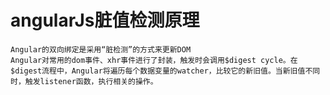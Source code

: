 # angularJs脏值检测原理

    Angular的双向绑定是采用“脏检测”的方式来更新DOM
    Angular对常用的dom事件、xhr事件进行了封装，触发时会调用$digest cycle。在$digest流程中，Angular将遍历每个数据变量的watcher，比较它的新旧值。当新旧值不同时，触发listener函数，执行相关的操作。